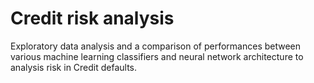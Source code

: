 # Credit risk analysis

Exploratory data analysis and a comparison of performances between
various machine learning classifiers and neural network architecture to 
analysis risk in Credit defaults.
